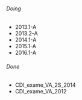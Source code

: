 ###### Doing
-   2013.1-A
-   2013.2-A
-   2014.1-A
-   2015.1-A
-   2016.1-A
###### Done
-   CDI_exame_VA_2S_2014
-   CDI_exame_VA_2012
